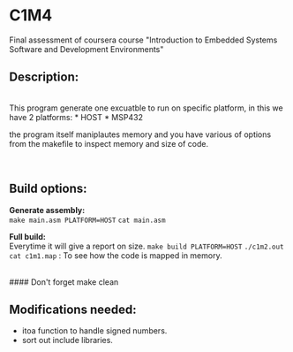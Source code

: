 # C1M4

Final assessment of coursera course "Introduction to Embedded Systems Software and Development Environments"


## Description: 
<br>
This program generate one excuatble to run on specific platform, in this we have 2 platforms: 
* HOST
* MSP432

the program itself maniplautes memory and you have various of options from the makefile to inspect memory and size of code.

<br>


## Build options:

**Generate assembly:** <br>
`make main.asm PLATFORM=HOST`
`cat main.asm`
<br>

**Full build:**<br>
Everytime it will give a report on size.
`make build PLATFORM=HOST`
`./c1m2.out`
`cat c1m1.map` : To see how the code is mapped in memory.

<br>
#### Don't forget make clean

## Modifications needed:

 - itoa function to handle signed numbers.
 - sort out include libraries.


<br />
